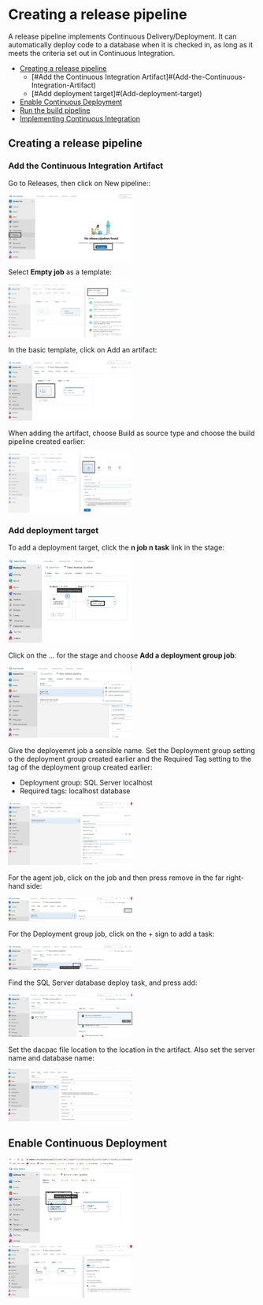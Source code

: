 # Creating a release pipeline

A release pipeline implements Continuous Delivery/Deployment. It can automatically deploy code to a database when it is checked in, as long as it meets the criteria set out in Continuous Integration.

- [Creating a release pipeline](#Creating-a-release-pipeline)
  - [#Add the Continuous Integration Artifact]#(Add-the-Continuous-Integration-Artifact) 
  - [#Add deployment target]#(Add-deployment-target) 
- [Enable Continuous Deployment](#Enable-Continuous-Deployment)
- [Run the build pipeline](#Run-the-build-pipeline)
- [Implementing Continuous Integration](#Implementing-Continuous-Integration)

## Creating a release pipeline
### Add the Continuous Integration Artifact

Go to Releases, then click on New pipeline::

<img src="./Pictures/ReleasePipeline/Release01.png" width="50%" height="50%">

Select **Empty job** as a template:

<img src="./Pictures/ReleasePipeline/Release02.png" width="50%" height="50%">

In the basic template, click on Add an artifact:

<img src="./Pictures/ReleasePipeline/Release03.png" width="50%" height="50%">

When adding the artifact, choose Build as source type and choose the build pipeline created earlier:

<img src="./Pictures/ReleasePipeline/Release04.png" width="50%" height="50%">

### Add deployment target

To add a deployment target, click the **n job n task** link in the stage:

<img src="./Pictures/ReleasePipeline/Release07.png" width="50%" height="50%">

Click on the ... for the stage and choose **Add a deployment group job**:

<img src="./Pictures/ReleasePipeline/Release10.png" width="50%" height="50%">

Give the deployemnt job a sensible name. Set the Deployment group setting o the deployment group created earlier and the Required Tag setting to the tag of the deployment group created earlier:
- Deployment group: SQL Server localhost
- Required tags: localhost database

<img src="./Pictures/ReleasePipeline/Release11.png" width="50%" height="50%">

For the agent job, click on the job and then press remove in the far right-hand side:

<img src="./Pictures/ReleasePipeline/Release12.png" width="50%" height="50%">

For the Deployment group job, click on the + sign to add a task:

<img src="./Pictures/ReleasePipeline/Release13.png" width="50%" height="50%">

Find the SQL Server database deploy task, and press add:

<img src="./Pictures/ReleasePipeline/Release14.png" width="50%" height="50%">

Set the dacpac file location to the location in the artifact. Also set the server name and database name:

<img src="./Pictures/ReleasePipeline/Release15.png" width="50%" height="50%">

## Enable Continuous Deployment

<img src="./Pictures/ReleasePipeline/Release05.png" width="50%" height="50%">

<img src="./Pictures/ReleasePipeline/Release06.png" width="50%" height="50%">
